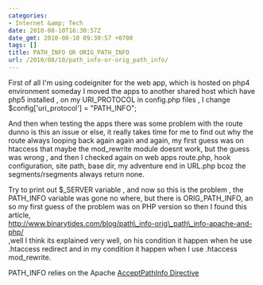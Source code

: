 ```yaml
---
categories:
- Internet &amp; Tech
date: 2010-08-10T16:30:57Z
date_gmt: 2010-08-10 09:30:57 +0700
tags: []
title: PATH_INFO OR ORIG_PATH_INFO
url: /2010/08/10/path_info-or-orig_path_info/
---
```


First of all I'm using codeigniter for the web app, which is hosted on php4 environment someday I moved the apps to another shared host which have php5 installed , on my URI\_PROTOCOL in config.php files , I change  
 $config['uri\_protocol'] = "PATH\_INFO";

And then when testing the apps there was some problem with the route dunno is this an issue or else, it really takes time for me to find out why the route always looping back again again and again, my first guess was on htaccess that maybe the mod\_rewrite module doesnt work, but the guess was wrong , and then I checked again on web apps route.php, hook configuration, site path, base dir, my adventure end in URL.php bcoz the segments/rsegments always return none.

Try to print out $\_SERVER variable , and now so this is the problem , the PATH\_INFO variable was gone no where, but there is ORIG\_PATH\_INFO, an so my first guess of the problem was on PHP version so then I found this article,  
 http://www.binarytides.com/blog/path\_info-orig\_path\_info-apache-and-php/  
 ,well I think its explained very well, on his condition it happen when he use .htaccess redirect and in my condition it happen when I use .htaccess mod\_rewrite.

PATH\_INFO relies on the Apache [AcceptPathInfo Directive](http://httpd.apache.org/docs/2.0/mod/core.html#acceptpathinfo)
